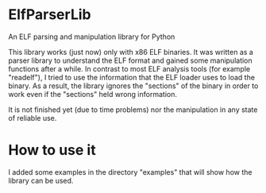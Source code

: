 ElfParserLib
============

An ELF parsing and manipulation library for Python

This library works (just now) only with x86 ELF binaries. It was written as a parser library to understand the ELF format and gained some manipulation functions after a while. In contrast to most ELF analysis tools (for example "readelf"), I tried to use the information that the ELF loader uses to load the binary. As a result, the library ignores the "sections" of the binary in order to work even if the "sections" held wrong information.

It is not finished yet (due to time problems) nor the manipulation in any state of reliable use.


How to use it
============

I added some examples in the directory "examples" that will show how the library can be used.
